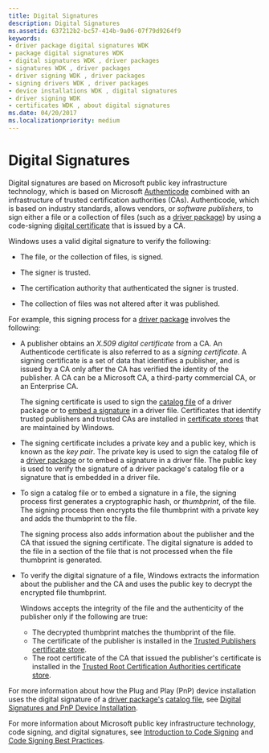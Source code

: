 ```yaml
---
title: Digital Signatures
description: Digital Signatures
ms.assetid: 637212b2-bc57-414b-9a06-07f79d9264f9
keywords:
- driver package digital signatures WDK
- package digital signatures WDK
- digital signatures WDK , driver packages
- signatures WDK , driver packages
- driver signing WDK , driver packages
- signing drivers WDK , driver packages
- device installations WDK , digital signatures
- driver signing WDK
- certificates WDK , about digital signatures
ms.date: 04/20/2017
ms.localizationpriority: medium
---
```


# Digital Signatures


Digital signatures are based on Microsoft public key infrastructure technology, which is based on Microsoft [Authenticode](authenticode.md) combined with an infrastructure of trusted certification authorities (CAs). Authenticode, which is based on industry standards, allows vendors, or *software publishers*, to sign either a file or a collection of files (such as a [driver package](driver-packages.md)) by using a code-signing [digital certificate](digital-certificates.md) that is issued by a CA.

Windows uses a valid digital signature to verify the following:

-   The file, or the collection of files, is signed.

-   The signer is trusted.

-   The certification authority that authenticated the signer is trusted.

-   The collection of files was not altered after it was published.

For example, this signing process for a [driver package](driver-packages.md) involves the following:

-   A publisher obtains an *X.509 digital certificate* from a CA. An Authenticode certificate is also referred to as a *signing certificate*. A signing certificate is a set of data that identifies a publisher, and is issued by a CA only after the CA has verified the identity of the publisher. A CA can be a Microsoft CA, a third-party commercial CA, or an Enterprise CA.

    The signing certificate is used to sign the [catalog file](catalog-files.md) of a driver package or to [embed a signature](embedded-signatures-in-a-driver-file.md) in a driver file. Certificates that identify trusted publishers and trusted CAs are installed in [certificate stores](certificate-stores.md) that are maintained by Windows.

-   The signing certificate includes a private key and a public key, which is known as the *key pair*. The private key is used to sign the catalog file of a [driver package](driver-packages.md) or to embed a signature in a driver file. The public key is used to verify the signature of a driver package's catalog file or a signature that is embedded in a driver file.

-   To sign a catalog file or to embed a signature in a file, the signing process first generates a cryptographic hash, or *thumbprint*, of the file. The signing process then encrypts the file thumbprint with a private key and adds the thumbprint to the file.

    The signing process also adds information about the publisher and the CA that issued the signing certificate. The digital signature is added to the file in a section of the file that is not processed when the file thumbprint is generated.

-   To verify the digital signature of a file, Windows extracts the information about the publisher and the CA and uses the public key to decrypt the encrypted file thumbprint.

    Windows accepts the integrity of the file and the authenticity of the publisher only if the following are true:

    -   The decrypted thumbprint matches the thumbprint of the file.
    -   The certificate of the publisher is installed in the [Trusted Publishers certificate store](trusted-publishers-certificate-store.md).
    -   The root certificate of the CA that issued the publisher's certificate is installed in the [Trusted Root Certification Authorities certificate store](trusted-root-certification-authorities-certificate-store.md).

For more information about how the Plug and Play (PnP) device installation uses the digital signature of a [driver package's](driver-packages.md) [catalog file](catalog-files.md), see [Digital Signatures and PnP Device Installation](digital-signatures-and-pnp-device-installation--windows-vista-and-late.md).

For more information about Microsoft public key infrastructure technology, code signing, and digital signatures, see [Introduction to Code Signing](https://go.microsoft.com/fwlink/p/?linkid=104071) and [Code Signing Best Practices](https://go.microsoft.com/fwlink/p/?linkid=68250).

 

 





